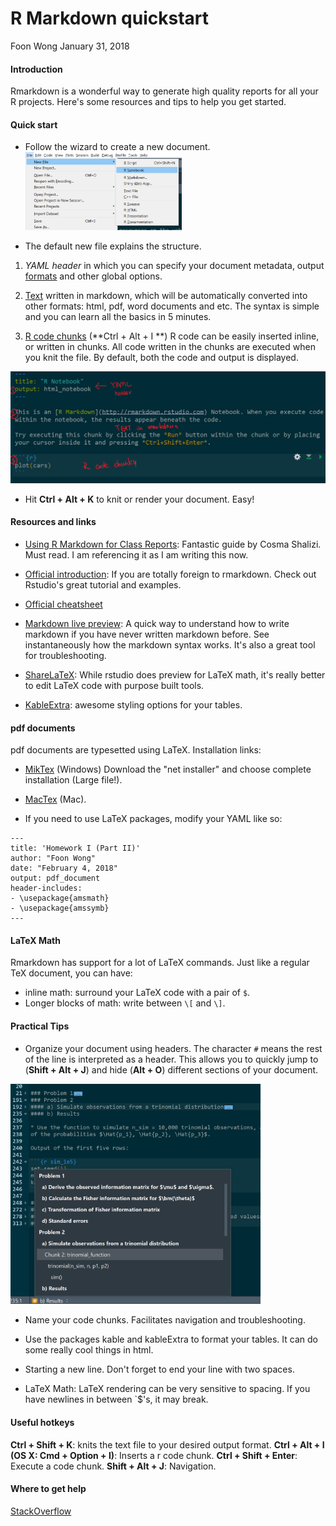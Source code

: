 R Markdown quickstart
================
Foon Wong
January 31, 2018

#### Introduction

Rmarkdown is a wonderful way to generate high quality reports for all your R projects. Here's some resources and tips to help you get started.

#### Quick start

-   Follow the wizard to create a new document.
    <img src="newfile.png" width="250" />

-   The default new file explains the structure.

1.  *YAML header* in which you can specify your document metadata, output [formats](http://rmarkdown.rstudio.com/formats.html) and other global options.

2.  [Text](http://www.stat.cmu.edu/~cshalizi/rmarkdown/#basic-formatting-in-r-markdown) written in markdown, which will be automatically converted into other formats: html, pdf, word documents and etc. The syntax is simple and you can learn all the basics in 5 minutes.

3.  [R code chunks](http://www.stat.cmu.edu/~cshalizi/rmarkdown/#including-code) (**Ctrl + Alt + I **) R code can be easily inserted inline, or written in chunks. All code written in the chunks are executed when you knit the file. By default, both the code and output is displayed.

<img src="default.png" width="600" />

-   Hit **Ctrl + Alt + K** to knit or render your document. Easy!

#### Resources and links

-   [Using R Markdown for Class Reports](http://www.stat.cmu.edu/~cshalizi/rmarkdown/): Fantastic guide by Cosma Shalizi. Must read. I am referencing it as I am writing this now.

-   [Official introduction](http://rmarkdown.rstudio.com/lesson-1.html): If you are totally foreign to rmarkdown. Check out Rstudio's great tutorial and examples.

-   [Official cheatsheet](https://github.com/rstudio/cheatsheets/raw/master/rmarkdown-2.0.pdf)

-   [Markdown live preview](http://markdownlivepreview.com/): A quick way to understand how to write markdown if you have never written markdown before. See instantaneously how the markdown syntax works. It's also a great tool for troubleshooting.

-   [ShareLaTeX](https://www.sharelatex.com/): While rstudio does preview for LaTeX math, it's really better to edit LaTeX code with purpose built tools.

-   [KableExtra](https://haozhu233.github.io/kableExtra/): awesome styling options for your tables.

#### pdf documents

pdf documents are typesetted using LaTeX. Installation links:
- [MikTex](https://miktex.org/download) (Windows) Download the "net installer" and choose complete installation (Large file!).

-   [MacTex](https://tug.org/mactex/mactex-download.html) (Mac).

-   If you need to use LaTeX packages, modify your YAML like so:

<!-- -->

    ---
    title: 'Homework I (Part II)'
    author: "Foon Wong"
    date: "February 4, 2018"
    output: pdf_document
    header-includes:
    - \usepackage{amsmath}
    - \usepackage{amssymb}
    ---

#### LaTeX Math

Rmarkdown has support for a lot of LaTeX commands. Just like a regular TeX document, you can have:
- inline math: surround your LaTeX code with a pair of `$`.
- Longer blocks of math: write between `\[` and `\]`.

#### Practical Tips

-   Organize your document using headers. The character `#` means the rest of the line is interpreted as a header. This allows you to quickly jump to (**Shift + Alt + J**) and hide (**Alt + O**) different sections of your document.

<img src="navigation.png" width="400" />

-   Name your code chunks. Facilitates navigation and troubleshooting.

-   Use the packages kable and kableExtra to format your tables. It can do some really cool things in html.

-   Starting a new line. Don't forget to end your line with two spaces.

-   LaTeX Math: LaTeX rendering can be very sensitive to spacing. If you have newlines in between \`$'s, it may break.

#### Useful hotkeys

**Ctrl + Shift + K**: knits the text file to your desired output format.
**Ctrl + Alt + I (OS X: Cmd + Option + I)**: Inserts a r code chunk.
**Ctrl + Shift + Enter**: Execute a code chunk.
**Shift + Alt + J**: Navigation.

#### Where to get help

[StackOverflow](https://stackoverflow.com/)
